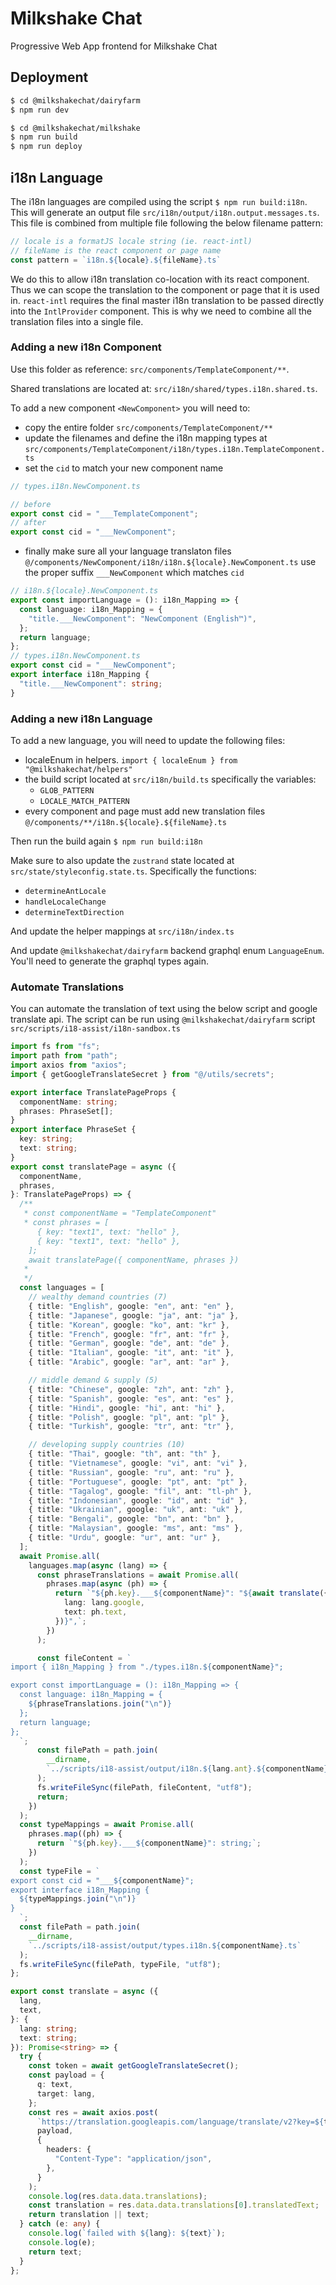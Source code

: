 # Milkshake Chat

Progressive Web App frontend for Milkshake Chat

## Deployment

```sh
$ cd @milkshakechat/dairyfarm
$ npm run dev

$ cd @milkshakechat/milkshake
$ npm run build
$ npm run deploy
```

## i18n Language

The i18n languages are compiled using the script `$ npm run build:i18n`. This will generate an output file `src/i18n/output/i18n.output.messages.ts`. This file is combined from multiple file following the below filename pattern:

```ts
// locale is a formatJS locale string (ie. react-intl)
// fileName is the react component or page name
const pattern = `i18n.${locale}.${fileName}.ts`
```

We do this to allow i18n translation co-location with its react component. Thus we can scope the translation to the component or page that it is used in. `react-intl` requires the final master i18n translation to be passed directly into the `IntlProvider` component. This is why we need to combine all the translation files into a single file.

### Adding a new i18n Component

Use this folder as reference: `src/components/TemplateComponent/**`.

Shared translations are located at: `src/i18n/shared/types.i18n.shared.ts`.

To add a new component `<NewComponent>` you will need to:

- copy the entire folder `src/components/TemplateComponent/**`
- update the filenames and define the i18n mapping types at `src/components/TemplateComponent/i18n/types.i18n.TemplateComponent.ts`
- set the `cid` to match your new component name
```ts
// types.i18n.NewComponent.ts

// before
export const cid = "___TemplateComponent";
// after
export const cid = "___NewComponent";
```
- finally make sure all your language translaton files `@/components/NewComponent/i18n/i18n.${locale}.NewComponent.ts` use the proper suffix `___NewComponent` which matches `cid`

```ts
// i18n.${locale}.NewComponent.ts
export const importLanguage = (): i18n_Mapping => {
  const language: i18n_Mapping = {
    "title.___NewComponent": "NewComponent (English™️)",
  };
  return language;
};
// types.i18n.NewComponent.ts
export const cid = "___NewComponent";
export interface i18n_Mapping {
  "title.___NewComponent": string;
}
```


### Adding a new i18n Language

To add a new language, you will need to update the following files:

- localeEnum in helpers. `import { localeEnum } from "@milkshakechat/helpers"`
- the build script located at `src/i18n/build.ts` specifically the variables:
  - `GLOB_PATTERN`
  - `LOCALE_MATCH_PATTERN`
- every component and page must add new translation files `@/components/**/i18n.${locale}.${fileName}.ts`

Then run the build again `$ npm run build:i18n`

Make sure to also update the `zustrand` state located at `src/state/styleconfig.state.ts`. Specifically the functions:

- `determineAntLocale`
- `handleLocaleChange`
- `determineTextDirection`

And update the helper mappings at `src/i18n/index.ts`

And update `@milkshakechat/dairyfarm` backend graphql enum `LanguageEnum`. You'll need to generate the graphql types again.

### Automate Translations

You can automate the translation of text using the below script and google translate api. The script can be run using `@milkshakechat/dairyfarm` script `src/scripts/i18-assist/i18n-sandbox.ts`

```ts
import fs from "fs";
import path from "path";
import axios from "axios";
import { getGoogleTranslateSecret } from "@/utils/secrets";

export interface TranslatePageProps {
  componentName: string;
  phrases: PhraseSet[];
}
export interface PhraseSet {
  key: string;
  text: string;
}
export const translatePage = async ({
  componentName,
  phrases,
}: TranslatePageProps) => {
  /**
   * const componentName = "TemplateComponent"
   * const phrases = [
      { key: "text1", text: "hello" },
      { key: "text1", text: "hello" },
    ];
    await translatePage({ componentName, phrases })
   * 
   */
  const languages = [
    // wealthy demand countries (7)
    { title: "English", google: "en", ant: "en" },
    { title: "Japanese", google: "ja", ant: "ja" },
    { title: "Korean", google: "ko", ant: "kr" },
    { title: "French", google: "fr", ant: "fr" },
    { title: "German", google: "de", ant: "de" },
    { title: "Italian", google: "it", ant: "it" },
    { title: "Arabic", google: "ar", ant: "ar" },

    // middle demand & supply (5)
    { title: "Chinese", google: "zh", ant: "zh" },
    { title: "Spanish", google: "es", ant: "es" },
    { title: "Hindi", google: "hi", ant: "hi" },
    { title: "Polish", google: "pl", ant: "pl" },
    { title: "Turkish", google: "tr", ant: "tr" },

    // developing supply countries (10)
    { title: "Thai", google: "th", ant: "th" },
    { title: "Vietnamese", google: "vi", ant: "vi" },
    { title: "Russian", google: "ru", ant: "ru" },
    { title: "Portuguese", google: "pt", ant: "pt" },
    { title: "Tagalog", google: "fil", ant: "tl-ph" },
    { title: "Indonesian", google: "id", ant: "id" },
    { title: "Ukrainian", google: "uk", ant: "uk" },
    { title: "Bengali", google: "bn", ant: "bn" },
    { title: "Malaysian", google: "ms", ant: "ms" },
    { title: "Urdu", google: "ur", ant: "ur" },
  ];
  await Promise.all(
    languages.map(async (lang) => {
      const phraseTranslations = await Promise.all(
        phrases.map(async (ph) => {
          return `"${ph.key}.___${componentName}": "${await translate({
            lang: lang.google,
            text: ph.text,
          })}",`;
        })
      );

      const fileContent = `
import { i18n_Mapping } from "./types.i18n.${componentName}";

export const importLanguage = (): i18n_Mapping => {
  const language: i18n_Mapping = {
    ${phraseTranslations.join("\n")}
  };
  return language;
};
  `;
      const filePath = path.join(
        __dirname,
        `../scripts/i18-assist/output/i18n.${lang.ant}.${componentName}.ts`
      );
      fs.writeFileSync(filePath, fileContent, "utf8");
      return;
    })
  );
  const typeMappings = await Promise.all(
    phrases.map((ph) => {
      return `"${ph.key}.___${componentName}": string;`;
    })
  );
  const typeFile = `
export const cid = "___${componentName}";
export interface i18n_Mapping {
  ${typeMappings.join("\n")}
}
  `;
  const filePath = path.join(
    __dirname,
    `../scripts/i18-assist/output/types.i18n.${componentName}.ts`
  );
  fs.writeFileSync(filePath, typeFile, "utf8");
};

export const translate = async ({
  lang,
  text,
}: {
  lang: string;
  text: string;
}): Promise<string> => {
  try {
    const token = await getGoogleTranslateSecret();
    const payload = {
      q: text,
      target: lang,
    };
    const res = await axios.post(
      `https://translation.googleapis.com/language/translate/v2?key=${token}`,
      payload,
      {
        headers: {
          "Content-Type": "application/json",
        },
      }
    );
    console.log(res.data.data.translations);
    const translation = res.data.data.translations[0].translatedText;
    return translation || text;
  } catch (e: any) {
    console.log(`failed with ${lang}: ${text}`);
    console.log(e);
    return text;
  }
};
```